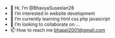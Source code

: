 - 👋 Hi, I’m @BhavyaSuseelan28
- 👀 I’m interested in website development
- 🌱 I’m currently learning html css php javascript
- 💞️ I’m looking to collaborate on ...
- 📫 How to reach me bhappi2001@gmail.com

<!---
BhavyaSuseelan28/BhavyaSuseelan28 is a ✨ special ✨ repository because its `README.md` (this file) appears on your GitHub profile.
You can click the Preview link to take a look at your changes.
--->
